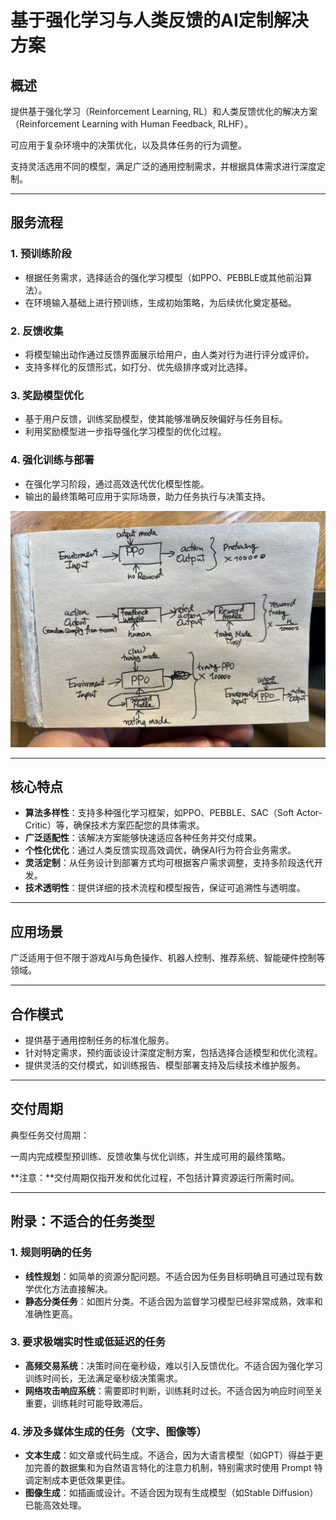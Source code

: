 # **基于强化学习与人类反馈的AI定制解决方案**

## **概述**
提供基于强化学习（Reinforcement Learning, RL）和人类反馈优化的解决方案（Reinforcement Learning with Human Feedback, RLHF）。

可应用于复杂环境中的决策优化，以及具体任务的行为调整。

支持灵活选用不同的模型，满足广泛的通用控制需求，并根据具体需求进行深度定制。

---

## **服务流程**

### **1. 预训练阶段**

- 根据任务需求，选择适合的强化学习模型（如PPO、PEBBLE或其他前沿算法）。
- 在环境输入基础上进行预训练，生成初始策略，为后续优化奠定基础。

### **2. 反馈收集**

- 将模型输出动作通过反馈界面展示给用户，由人类对行为进行评分或评价。
- 支持多样化的反馈形式，如打分、优先级排序或对比选择。

### **3. 奖励模型优化**

- 基于用户反馈，训练奖励模型，使其能够准确反映偏好与任务目标。
- 利用奖励模型进一步指导强化学习模型的优化过程。

### **4. 强化训练与部署**

- 在强化学习阶段，通过高效迭代优化模型性能。
- 输出的最终策略可应用于实际场景，助力任务执行与决策支持。

![训练流程示例](IMG_0391.JPEG)

---

## **核心特点**

- **算法多样性**：支持多种强化学习框架，如PPO、PEBBLE、SAC（Soft Actor-Critic）等，确保技术方案匹配您的具体需求。
- **广泛适配性**：该解决方案能够快速适应各种任务并交付成果。
- **个性化优化**：通过人类反馈实现高效调优，确保AI行为符合业务需求。
- **灵活定制**：从任务设计到部署方式均可根据客户需求调整，支持多阶段迭代开发。
- **技术透明性**：提供详细的技术流程和模型报告，保证可追溯性与透明度。
---

## **应用场景**

广泛适用于但不限于游戏AI与角色操作、机器人控制、推荐系统、智能硬件控制等领域。

---

## **合作模式**

- 提供基于通用控制任务的标准化服务。
- 针对特定需求，预约面谈设计深度定制方案，包括选择合适模型和优化流程。
- 提供灵活的交付模式，如训练报告、模型部署支持及后续技术维护服务。

---

## **交付周期**

典型任务交付周期：

一周内完成模型预训练、反馈收集与优化训练，并生成可用的最终策略。

**注意：**交付周期仅指开发和优化过程，不包括计算资源运行所需时间。

---


## **附录：不适合的任务类型**

### **1. 规则明确的任务**

- **线性规划**：如简单的资源分配问题。不适合因为任务目标明确且可通过现有数学优化方法直接解决。
- **静态分类任务**：如图片分类。不适合因为监督学习模型已经非常成熟，效率和准确性更高。

### **3. 要求极端实时性或低延迟的任务**

- **高频交易系统**：决策时间在毫秒级，难以引入反馈优化。不适合因为强化学习训练时间长，无法满足毫秒级决策需求。
- **网络攻击响应系统**：需要即时判断，训练耗时过长。不适合因为响应时间至关重要，训练耗时可能导致滞后。

### **4. 涉及多媒体生成的任务（文字、图像等）**

- **文本生成**：如文章或代码生成。不适合，因为大语言模型（如GPT）得益于更加完善的数据集和为自然语言特化的注意力机制，特别需求时使用 Prompt 特调定制成本更低效果更佳。
- **图像生成**：如插画或设计。不适合因为现有生成模型（如Stable Diffusion）已能高效处理。


